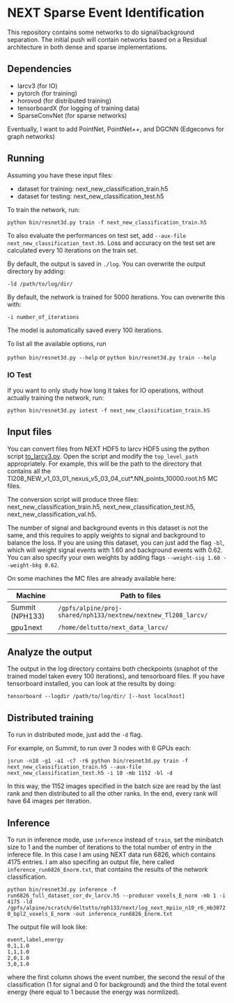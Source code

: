 # NEXT Sparse Event Identification

This repository contains some networks to do signal/background separation.  The initial push will contain networks based on a Residual architecture in both dense and sparse implementations.


## Dependencies
 - larcv3 (for IO)
 - pytorch (for training)
 - horovod (for distributed training)
 - tensorboardX (for logging of training data)
 - SparseConvNet (for sparse networks)

Eventually, I want to add PointNet, PointNet++, and DGCNN (Edgeconvs for graph networks)


## Running

Assuming you have these input files:
 - dataset for training: next_new_classification_train.h5
 - dataset for testing: next_new_classification_test.h5
 
To train the network, run:

`python bin/resnet3d.py train -f next_new_classification_train.h5`

To also evaluate the performances on test set, add `--aux-file next_new_classification_test.h5`. Loss and accuracy on the test set are calculated every 10 iterations on the train set.

By default, the output is saved in `./log`. You can overwrite the output directory by adding:

`-ld /path/to/log/dir/`

By default, the network is trained for 5000 iterations. You can overwrite this with:

`-i number_of_iterations`

The model is automatically saved every 100 iterations.

To list all the available options, run 

`python bin/resnet3d.py --help` or `python bin/resnet3d.py train --help`

### IO Test

If you want to only study how long it takes for IO operations, without actually training the network, run:

`python bin/resnet3d.py iotest -f next_new_classification_train.h5`


## Input files

You can convert files from NEXT HDF5 to larcv HDF5 using the python script [to_larcv3.py](to_larcv3.py). 
Open the script and modify the `top_level_path` appropriately. For example, this will be the path to the directory that contains all the Tl208_NEW_v1_03_01_nexus_v5_03_04_cut*.NN_points_10000.root.h5 MC files.

The conversion script will produce three files: next_new_classification_train.h5, next_new_classification_test.h5, next_new_classification_val.h5.

The number of signal and background events in this dataset is not the same, and this requires to apply weights to signal and background to balance the loss. If you are using this dataset, you can just add the flag `-bl`, which will weight signal events with 1.60 and background events with 0.62. You can also specify your own weights by adding flags `--weight-sig 1.60 --weight-bkg 0.62`. 

On some machines the MC files are already available here:

| Machine         | Path to files  |
| ----------------|-------------|
| Summit (NPH133) | `/gpfs/alpine/proj-shared/nph133/nextnew/nextnew_Tl208_larcv/` |
| gpu1next        | `/home/deltutto/next_data_larcv/`    |


## Analyze the output

The output in the log directory contains both checkpoints (snaphot of the trained model taken every 100 iterations), and tensorboard files. If you have tensorboard installed, you can look at the results by doing:

`tensorboard --logdir /path/to/log/dir/ [--host localhost]`


## Distributed training

To run in distributed mode, just add the `-d` flag.

For example, on Summit, to run over 3 nodes with 6 GPUs each:

`jsrun -n18 -g1 -a1 -c7 -r6 python bin/resnet3d.py train -f next_new_classification_train.h5 --aux-file next_new_classification_test.h5 -i 10 -mb 1152 -bl -d`

In this way, the 1152 images specified in the batch size are read by the last rank and then distributed to all the other ranks. In the end, every rank will have 64 images per iteration.

## Inference

To run in inference mode, use `inference` instead of `train`, set the minibatch size to 1 and the number of iterations to the total number of entry in the inferece file. In this case I am using NEXT data run 6826, which contains 4175 entries. I am also specifing an output file, here called `inference_run6826_Enorm.txt`, that contains the results of the network classification.

`python bin/resnet3d.py inference -f run6826_full_dataset_cor_dv_larcv.h5 --producer voxels_E_norm -mb 1 -i 4175 -ld /gpfs/alpine/scratch/deltutto/nph133/next/log_next_mpiio_n10_r6_mb30720_bpl2_voxels_E_norm -out inference_run6826_Enorm.txt`
 
The output file will look like:
```
event,label,energy
0,1,1.0
1,1,1.0
2,0,1.0
3,0,1.0
```
where the first column shows the event number, the second the resul of the classification (1 for signal and 0 for background) and the third the total event energy (here equal to 1 because the energy was normlized).
